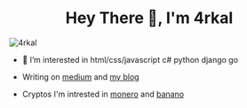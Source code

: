 <h1 align="center">Hey There 👋, I'm 4rkal</h1>


<p align="left"> <img src="https://komarev.com/ghpvc/?username=4rkal&label=Profile%20views&color=0e75b6&style=flat" alt="4rkal" /> </p>




- 👀 I’m interested in html/css/javascript c# python django go
  
- Writing on [medium](https://4rkal.medium.com/) and [my blog](https://4rkal.eu.org)

- Cryptos I'm intrested in [monero](https://getmonero.org) and [banano](https://banano.cc)



<!---
4rkal/4rkal is a ✨ special ✨ repository because its `README.md` (this file) appears on your GitHub profile.
You can click the Preview link to take a look at your changes.
--->




